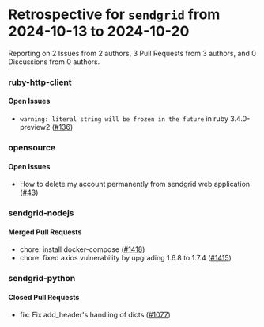 # Retrospective for `sendgrid` from 2024-10-13 to 2024-10-20

Reporting on 2 Issues from 2 authors, 3 Pull Requests from 3 authors, and 0 Discussions from 0 authors.


### ruby-http-client

#### Open Issues

- `warning: literal string will be frozen in the future` in ruby 3.4.0-preview2 ([#136](https://github.com/sendgrid/ruby-http-client/issues/136))

### opensource

#### Open Issues

- How to delete my account permanently from sendgrid web application ([#43](https://github.com/sendgrid/opensource/issues/43))

### sendgrid-nodejs

#### Merged Pull Requests

- chore: install docker-compose ([#1418](https://github.com/sendgrid/sendgrid-nodejs/pull/1418))
- chore: fixed axios vulnerability by upgrading 1.6.8 to 1.7.4 ([#1415](https://github.com/sendgrid/sendgrid-nodejs/pull/1415))

### sendgrid-python

#### Closed Pull Requests

- fix: Fix add_header's handling of dicts ([#1077](https://github.com/sendgrid/sendgrid-python/pull/1077))